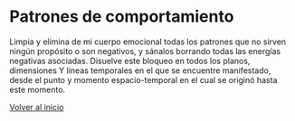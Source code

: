 # Patrones de comportamiento

Limpia y elimina de mi cuerpo emocional todas los patrones que no sirven ningún propósito o son negativos, y sánalos borrando todas las energías negativas asociadas. Disuelve este bloqueo en todos los planos, dimensiones Y líneas temporales en el que se encuentre manifestado, desde el punto y momento espacio-temporal en el cual se originó hasta este momento.

[Volver al inicio](../index.md)
